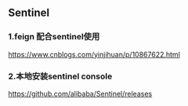 ## Sentinel

### 1.feign 配合sentinel使用

https://www.cnblogs.com/yinjihuan/p/10867622.html



### 2.本地安装sentinel console

https://github.com/alibaba/Sentinel/releases